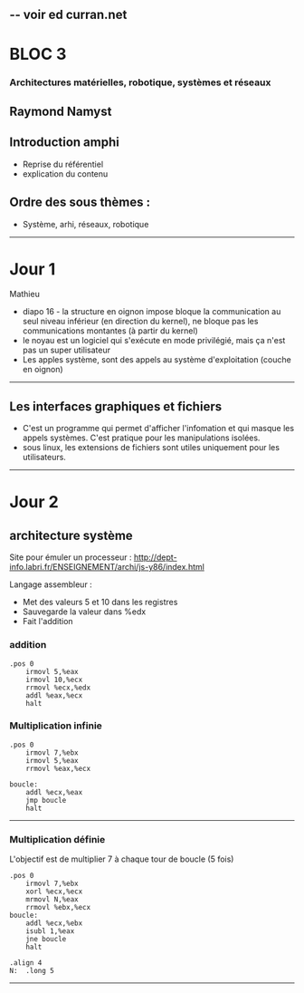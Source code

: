 --
voir ed curran.net
----
BLOC 3
==
###  Architectures matérielles, robotique, systèmes et réseaux
 Raymond Namyst
---
## Introduction amphi
- Reprise du référentiel
- explication du contenu

## Ordre des sous thèmes : 
- Système, arhi, réseaux, robotique
---
Jour 1
==
Mathieu

- diapo 16 - la structure en oignon impose bloque la communication au seul niveau inférieur (en direction du kernel), ne bloque pas les communications montantes (à partir du kernel)
- le noyau est un logiciel qui s'exécute en mode privilégié, mais ça n'est pas un super utilisateur
- Les apples système, sont des appels au système d'exploitation (couche en oignon)
---
## Les interfaces graphiques et fichiers
- C'est un programme qui permet d'afficher l'infomation et qui masque les appels systèmes. C'est pratique pour les manipulations isolées.
- sous linux, les extensions de fichiers sont utiles uniquement pour les utilisateurs.
--- 
Jour 2
==
## architecture système
Site pour émuler un processeur : 
http://dept-info.labri.fr/ENSEIGNEMENT/archi/js-y86/index.html

Langage assembleur : 

- Met des valeurs 5 et 10 dans les registres
- Sauvegarde la valeur dans %edx
- Fait l'addition
  
### addition

    .pos 0
        irmovl 5,%eax
        irmovl 10,%ecx
        rrmovl %ecx,%edx
        addl %eax,%ecx
        halt

### Multiplication infinie

    .pos 0
        irmovl 7,%ebx
        irmovl 5,%eax
        rrmovl %eax,%ecx    

    boucle:    
        addl %ecx,%eax
        jmp boucle
        halt
    
---
### Multiplication  définie

L'objectif est de multiplier 7 à chaque tour de boucle (5 fois)


    .pos 0
        irmovl 7,%ebx
        xorl %ecx,%ecx
        mrmovl N,%eax
        rrmovl %ebx,%ecx    
    boucle:    
        addl %ecx,%ebx
        isubl 1,%eax
        jne boucle
        halt
        
    .align 4
    N:  .long 5    

    
----